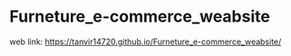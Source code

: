 # Furneture_e-commerce_weabsite

web link: https://tanvir14720.github.io/Furneture_e-commerce_weabsite/
